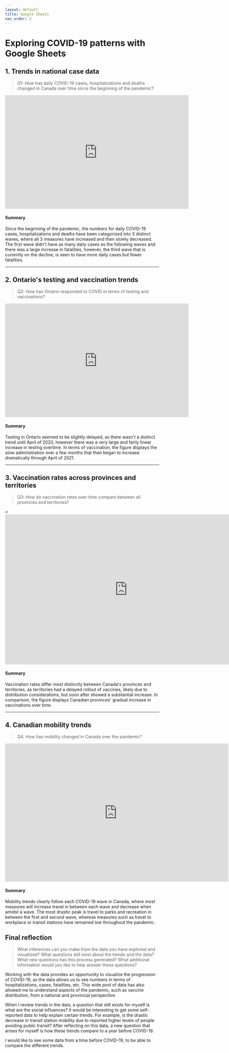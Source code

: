 ```yaml
---
layout: default
title: Google Sheets
nav_order: 2
---
```


# Exploring COVID-19 patterns with Google Sheets

## 1. Trends in national case data
> Q1: How has daily COVID-19 cases, hospitalizations and deaths changed in Canada over time since the beginning of the pandemic?

<!-- Paste your embed code for your figure below-->

<iframe width="600" height="371" seamless frameborder="0" scrolling="no" src="https://docs.google.com/spreadsheets/d/e/2PACX-1vRimCGY4h1gHjrhLyWN4bxRFomOAW7mp8SbqEUacmT80ziPKprRU6CvGcxqfOokO0XocNxAo1SliP1w/pubchart?oid=2033623512&amp;format=interactive"></iframe>

#### Summary
<!-- Write a 2-sentence summary of the trends shown in the figure embedded above-->

Since the beginning of the pandemic, the numbers for daily COVID-19 cases, hospitalizations and deaths have been categorized into 3 distinct waves, where all 3 measures have increased and then slowly decreased. The first wave didn't have as many daily cases as the following waves and there was a large increase in fatalities, however, the third wave that is currently on the decline, is seen to have more daily cases but fewer fatalities. 

---

## 2. Ontario's testing and vaccination trends 
> Q2: How has Ontario responded to COVID in terms of testing and vaccinations? 

<!-- Paste your embed code for your figure below-->

<iframe width="600" height="371" seamless frameborder="0" scrolling="no" src="https://docs.google.com/spreadsheets/d/e/2PACX-1vRimCGY4h1gHjrhLyWN4bxRFomOAW7mp8SbqEUacmT80ziPKprRU6CvGcxqfOokO0XocNxAo1SliP1w/pubchart?oid=532483847&amp;format=interactive"></iframe>

#### Summary
<!-- Write a 2-sentence summary of the trends shown in the figure embedded above-->

Testing in Ontario seemed to be slightly delayed, as there wasn't a distinct trend until April of 2020, however there was a very large and fairly linear increase in testing overtime. In terms of vaccination, the figure displays the slow administration over a few months that then began to increase dramatically through April of 2021. 

---

## 3. Vaccination rates across provinces and territories
> Q3: How do vaccination rates over time compare between all provinces and territories? 

<!-- Paste your embed code for your figure below-->

<<iframe width="798" height="490" seamless frameborder="0" scrolling="no" src="https://docs.google.com/spreadsheets/d/e/2PACX-1vRimCGY4h1gHjrhLyWN4bxRFomOAW7mp8SbqEUacmT80ziPKprRU6CvGcxqfOokO0XocNxAo1SliP1w/pubchart?oid=1930956236&amp;format=interactive"></iframe>

#### Summary
<!-- Write a 2-sentence summary of the trends shown in the figure embedded above-->

Vaccination rates differ most distinctly between Canada's provinces and territories, as territories had a delayed rollout of vaccines, likely due to distribution considerations, but soon after showed a substantial increase. In comparison, the figure displays Canadian provinces' gradual increase in vaccinations over time. 

---

## 4. Canadian mobility trends 
> Q4. How has mobility changed in Canada over the pandemic?

<!-- Paste your embed code for your figure below-->

<iframe width="730" height="451" seamless frameborder="0" scrolling="no" src="https://docs.google.com/spreadsheets/d/e/2PACX-1vSfC5TAp3N0G_Pv_UsjenSJQL1tYcq60TS57dyZd6HAYixgBRFrI993zb8Th0zrdUNOJP4JmuzKlrvr/pubchart?oid=260790820&amp;format=interactive"></iframe>

#### Summary
<!-- Write a 2-sentence summary of the trends shown in the figure embedded above-->

Mobility trends clearly follow each COVID-19 wave in Canada, where most measures will increase travel in between each wave and decrease when amidst a wave. The most drastic peak is travel to parks and recreation in between the first and second wave, whereas measures such as travel to workplace or transit stations have remained low throughout the pandemic. 

## Final reflection
> What inferences can you make from the data you have explored and visualized? 
> What questions still exist about the trends and the data? What new questions has this process generated? 
> What additional information would you like to help answer these questions? 

<!-- Write a short response below-->

Working with the data provides an opportunity to visualize the progression of COVID-19, as the data allows us to see numbers in terms of hospitalizations, cases, fatalities, etc. This wide pool of data has also allowed me to understand aspects of the pandemic, such as vaccine distribution, from a national and provincial perspective.

When I review trends in the data, a question that still exists for myself is what are the social influences? It would be interesting to get some self-reported data to help explain certain trends. For example, is the drastic decrease in transit station mobility due to reported higher levels of people avoiding public transit? After reflecting on this data, a new question that arises for myself is how these trends compare to a year before COVID-19.

I would like to see some data from a time before COVID-19, to be able to compare the different trends. 

